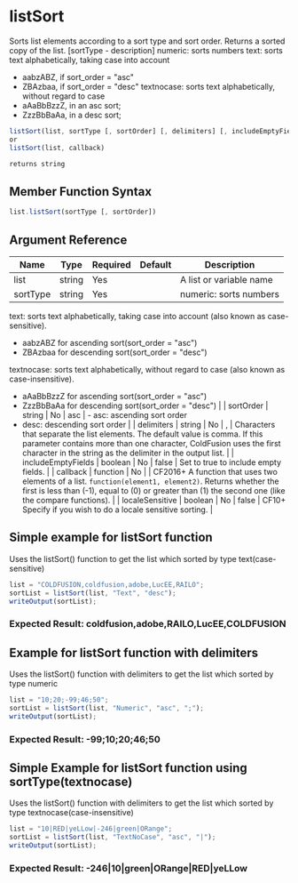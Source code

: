 # listSort

Sorts list elements according to a sort type and sort order. Returns a sorted copy of the list.
 [sortType - description]
 numeric: sorts numbers
 text: sorts text alphabetically, taking case into account
 - aabzABZ, if sort_order = "asc"
 - ZBAzbaa, if sort_order = "desc"
 textnocase: sorts text alphabetically, without regard to case
 - aAaBbBzzZ, in an asc sort;
 - ZzzBbBaAa, in a desc sort;

```javascript
listSort(list, sortType [, sortOrder] [, delimiters] [, includeEmptyFields] [, localeSensitive])
or
listSort(list, callback)
```

```javascript
returns string
```

## Member Function Syntax

```javascript
list.listSort(sortType [, sortOrder])
```

## Argument Reference

| Name | Type | Required | Default | Description |
| --- | --- | --- | --- | --- |
| list | string | Yes |  | A list or variable name |
| sortType | string | Yes |  | numeric: sorts numbers
 text: sorts text alphabetically, taking case into account
 (also known as case-sensitive).
 - aabzABZ for ascending sort(sort_order = "asc")
 - ZBAzbaa for descending sort(sort_order = "desc")

 textnocase: sorts text alphabetically, without regard to
 case (also known as case-insensitive).
 - aAaBbBzzZ for ascending sort(sort_order = "asc")
 - ZzzBbBaAa for descending sort(sort_order = "desc") |
| sortOrder | string | No | asc | - asc: ascending sort order
- desc: descending sort order |
| delimiters | string | No | , | Characters that separate the list elements. The default value is comma. If this parameter contains more than one character, ColdFusion uses the first character in the string as the delimiter in the output list. |
| includeEmptyFields | boolean | No | false | Set to true to include empty fields. |
| callback | function | No |  | CF2016+ A function that uses two elements of a list. `function(element1, element2)`. Returns whether the first is less than (-1), equal to (0) or greater than (1) the second one (like the compare functions). |
| localeSensitive | boolean | No | false | CF10+ Specify if you wish to do a locale sensitive sorting. |

## Simple example for listSort function

Uses the listSort() function to get the list which sorted by type text(case-sensitive)

```javascript
list = "COLDFUSION,coldfusion,adobe,LucEE,RAILO";
sortList = listSort(list, "Text", "desc");
writeOutput(sortList);
```

### Expected Result: coldfusion,adobe,RAILO,LucEE,COLDFUSION

## Example for listSort function with delimiters

Uses the listSort() function with delimiters to get the list which sorted by type numeric

```javascript
list = "10;20;-99;46;50";
sortList = listSort(list, "Numeric", "asc", ";");
writeOutput(sortList);
```

### Expected Result: -99;10;20;46;50

## Simple Example for listSort function using sortType(textnocase)

Uses the listSort() function with delimiters to get the list which sorted by type textnocase(case-insensitive)

```javascript
list = "10|RED|yeLLow|-246|green|ORange";
sortList = listSort(list, "TextNoCase", "asc", "|");
writeOutput(sortList);
```

### Expected Result: -246|10|green|ORange|RED|yeLLow
